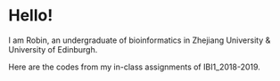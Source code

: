 # Hello!
I am Robin, an undergraduate of bioinformatics in Zhejiang University & University of Edinburgh.

Here are the codes from my in-class assignments of IBI1_2018-2019.



